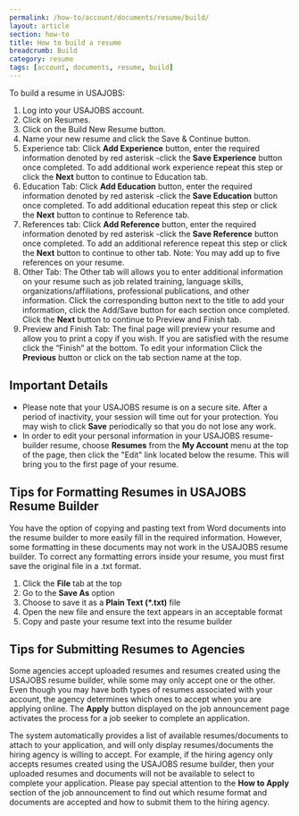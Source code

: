 ```yaml
---
permalink: /how-to/account/documents/resume/build/
layout: article
section: how-to
title: How to build a resume
breadcrumb: Build
category: resume
tags: [account, documents, resume, build]
---
```


To build a resume in USAJOBS:

1. Log into your USAJOBS account.
2. Click on Resumes.
3. Click on the Build New Resume button.
4. Name your new resume and click the Save & Continue button.
5. Experience tab: Click **Add Experience** button, enter the required information denoted by red asterisk -click the **Save Experience** button once completed. To add additional work experience repeat this step or click the **Next** button to continue to Education tab.
6. Education Tab: Click **Add Education** button, enter the required information denoted by red asterisk -click the **Save Education** button once completed. To add additional education repeat this step or click the **Next** button to continue to Reference tab.
7. References tab: Click **Add Reference** button, enter the required information denoted by red asterisk -click the **Save Reference** button once completed. To add an additional reference repeat this step or click the **Next** button to continue to other tab. Note: You may add up to five references on your resume.
8. Other Tab: The Other tab will allows you to enter additional information on your resume such as job related training, language skills, organizations/affiliations, professional publications, and other information. Click the corresponding button next to the title to add your information, click the Add/Save button for each section once completed. Click the **Next** button to continue to Preview and Finish tab.
9. Preview and Finish Tab: The final page will preview your resume and allow you to print a copy if you wish. If you are satisfied with the resume click the “Finish” at the bottom. To edit your information Click the **Previous** button or click on the tab section name at the top.

## Important Details

* Please note that your USAJOBS resume is on a secure site. After a period of inactivity, your session will time out for your protection. You may wish to click **Save** periodically so that you do not lose any work.
* In order to edit your personal information in your USAJOBS resume-builder resume, choose **Resumes** from the **My Account** menu at the top of the page, then click the "Edit" link located below the resume. This will bring you to the first page of your resume.

## Tips for Formatting Resumes in USAJOBS Resume Builder

You have the option of copying and pasting text from Word documents into the resume builder to more easily fill in the required information. However, some formatting in these documents may not work in the USAJOBS resume builder. To correct any formatting errors inside your resume, you must first save the original file in a .txt format.

1. Click the **File** tab at the top
2. Go to the **Save As** option
3. Choose to save it as a **Plain Text (*.txt)** file
4. Open the new file and ensure the text appears in an acceptable format
5. Copy and paste your resume text into the resume builder

## Tips for Submitting Resumes to Agencies

Some agencies accept uploaded resumes and resumes created using the USAJOBS resume builder, while some may only accept one or the other. Even though you may have both types of resumes associated with your account, the agency determines which ones to accept when you are applying online. The **Apply** button displayed on the job announcement page activates the process for a job seeker to complete an application.

The system automatically provides a list of available resumes/documents to attach to your application, and will only display resumes/documents the hiring agency is willing to accept. For example, if the hiring agency only accepts resumes created using the USAJOBS resume builder, then your uploaded resumes and documents will not be available to select to complete your application. Please pay special attention to the **How to Apply** section of the job announcement to find out which resume format and documents are accepted and how to submit them to the hiring agency.